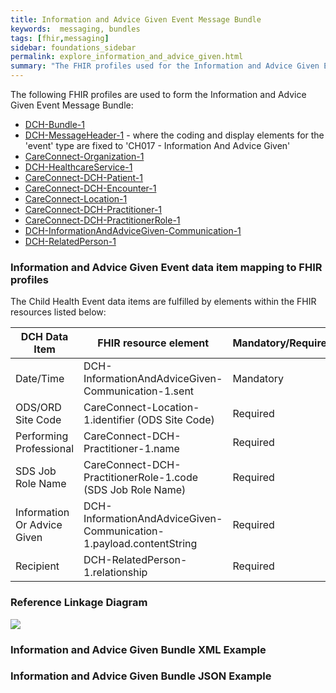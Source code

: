 ```yaml
---
title: Information and Advice Given Event Message Bundle
keywords:  messaging, bundles
tags: [fhir,messaging]
sidebar: foundations_sidebar
permalink: explore_information_and_advice_given.html
summary: "The FHIR profiles used for the Information and Advice Given Event Message Bundle"
---
```


The following FHIR profiles are used to form the Information and Advice Given Event Message Bundle:

- [DCH-Bundle-1](https://fhir.nhs.uk/STU3/StructureDefinition/DCH-Bundle-1)
- [DCH-MessageHeader-1](https://fhir.nhs.uk/STU3/StructureDefinition/DCH-MessageHeader-1) - where the coding and display elements for the 'event' type are fixed to 'CH017 - Information And Advice Given'
- [CareConnect-Organization-1](https://fhir.hl7.org.uk/STU3/StructureDefinition/CareConnect-Organization-1)
- [DCH-HealthcareService-1](https://fhir.nhs.uk/STU3/StructureDefinition/DCH-HealthcareService-1)
- [CareConnect-DCH-Patient-1](https://fhir.nhs.uk/STU3/StructureDefinition/CareConnect-DCH-Patient-1)
- [CareConnect-DCH-Encounter-1](https://fhir.nhs.uk/STU3/StructureDefinition/CareConnect-DCH-Encounter-1)
- [CareConnect-Location-1](https://fhir.hl7.org.uk/STU3/StructureDefinition/CareConnect-Location-1)
- [CareConnect-DCH-Practitioner-1](https://fhir.nhs.uk/STU3/StructureDefinition/CareConnect-DCH-Practitioner-1)
- [CareConnect-DCH-PractitionerRole-1](https://fhir.nhs.uk/STU3/StructureDefinition/CareConnect-DCH-PractitionerRole-1)
- [DCH-InformationAndAdviceGiven-Communication-1](https://fhir.nhs.uk/STU3/StructureDefinition/DCH-InformationAndAdviceGiven-Communication-1)
- [DCH-RelatedPerson-1](https://fhir.nhs.uk/STU3/StructureDefinition/DCH-RelatedPerson-1)


### Information and Advice Given Event data item mapping to FHIR profiles ###

The Child Health Event data items are fulfilled by elements within the FHIR resources listed below:

| DCH Data Item               | FHIR resource element                                               | Mandatory/Required/Optional |
|-----------------------------|---------------------------------------------------------------------|-----------------------------|
| Date/Time                        | DCH-InformationAndAdviceGiven-Communication-1.sent                            | Mandatory                   |
| ODS/ORD Site Code              | CareConnect-Location-1.identifier (ODS Site Code)               | Required
| Performing Professional          | CareConnect-DCH-Practitioner-1.name                                 | Required                   |
| SDS Job Role Name           | CareConnect-DCH-PractitionerRole-1.code (SDS Job Role Name) 		| Required                   |
| Information Or Advice Given | DCH-InformationAndAdviceGiven-Communication-1.payload.contentString  | Required                    |
| Recipient                   | DCH-RelatedPerson-1.relationship                                    | Required                    |

### Reference Linkage Diagram ###

<img src="LINK TO FOLLOW">

### Information and Advice Given Bundle XML Example ###

<script src="LINK TO FOLLOW"></script>

###  Information and Advice Given Bundle JSON Example ###

<script src="LINK TO FOLLOW"></script>